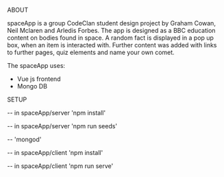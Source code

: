 

ABOUT

spaceApp is a group CodeClan student design project by Graham Cowan, Neil Mclaren and Arledis Forbes.  The app is designed as a BBC education content on bodies found in space.  A random fact is displayed in a pop up box, when an item is interacted with.  Further content was added with links to further pages, quiz elements and name your own comet.


The spaceApp uses:

- Vue js frontend
- Mongo DB



SETUP

-- in spaceApp/server
  'npm install'

-- in spaceApp/server
  'npm run seeds'

-- 'mongod'

-- in spaceApp/client
  'npm install'

-- in spaceApp/client
  'npm run serve'
